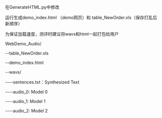 在GenerateHTML.py中修改

运行生成demo_index.html （demo网页）和 table_NewOrder.xls（保存打乱后新顺序）

为保证加载速度，测评时建议将wavs和html一起打包给用户

WebDemo_Audio/

--table_NewOrder.xls

--demo_index.html

--wavs/

----sentences.txt：Synthesized Text

----audio_0: Model 0

----audio_1: Model 1

----audio_2: Model 2
